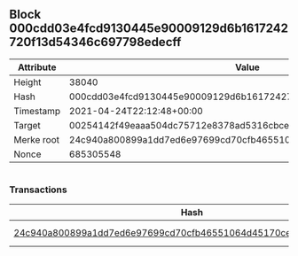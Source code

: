 ## Block 000cdd03e4fcd9130445e90009129d6b1617242720f13d54346c697798edecff

Attribute | Value
--- | ---
Height | 38040
Hash | 000cdd03e4fcd9130445e90009129d6b1617242720f13d54346c697798edecff
Timestamp | 2021-04-24T22:12:48+00:00
Target | 00254142f49eaaa504dc75712e8378ad5316cbcead634704b3734b6271167cc4
Merke root | 24c940a800899a1dd7ed6e97699cd70cfb46551064d45170ce055330699ea261
Nonce | 685305548

```

```

### Transactions

Hash | Amount
--- | ---
[24c940a800899a1dd7ed6e97699cd70cfb46551064d45170ce055330699ea261](24c940a800899a1dd7ed6e97699cd70cfb46551064d45170ce055330699ea261.md) | 10.00000000 SKEPTI 
